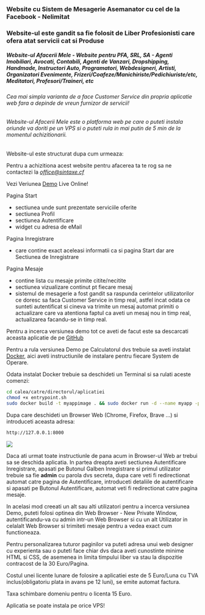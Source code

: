 ### Website cu Sistem de Mesagerie Asemanator cu cel de la Facebook - Nelimitat
### Website-ul este gandit sa fie folosit de Liber Profesionisti care ofera atat servicii cat si Produse
##### Website-ul Afacerii Mele - Website pentru PFA, SRL, SA - Agenti Imobiliari, Avocati, Contabili, Agenti de Vanzari, Dropshipping, Handmade, Instructori Auto, Programatori, Webdesigneri, Artisti, Organizatori Evenimente, Frizeri/Coafeze/Manichiriste/Pedichiuriste/etc, Meditatori, Profesori/Traineri, etc
###### Cea mai simpla varianta de a face Customer Service din propria aplicatie web fara a depinde de vreun furnizor de servicii!
###### Website-ul Afacerii Mele este o platforma web pe care o puteti instala oriunde va doriti pe un VPS si o puteti rula in mai putin de 5 min de la momentul achizitionarii.
Website-ul este structurat dupa cum urmeaza:

Pentru a achizitiona acest website pentru afacerea ta te rog sa ne contactezi la *office@sintaxe.cf*

Vezi Veriunea [Demo](https://sintaxe.cf/) Live Online!

Pagina Start
- sectiunea unde sunt prezentate serviciile oferite
- sectiunea Profil
- sectiunea Autentificare
- widget cu adresa de eMail

Pagina Inregistrare
- care contine exact aceleasi informatii ca si pagina Start dar are Sectiunea de Inregistrare

Pagina Mesaje
- contine lista cu mesaje primite citite/necitite
- sectiunea vizualizare continut pt fiecare mesaj
- sistemul de mesagerie a fost gandit sa raspunda cerintelor utilizatorilor ce doresc sa faca Customer Service in timp real, astfel incat odata ce sunteti autentificat si cineva va trimite un mesaj automat primiti o actualizare care va atentiona faptul ca aveti un mesaj nou in timp real, actualizarea facandu-se in timp real.

Pentru a incerca versiunea demo tot ce aveti de facut este sa descarcati aceasta aplicatie de pe [GitHub](https://github.com/theopensu/)

Pentru a rula versiunea Demo pe Calculatorul dvs trebuie sa aveti instalat [Docker](https://docs.docker.com/engine/install/), aici aveti instructiunile de instalare pentru fiecare System de Operare.

Odata instalat Docker trebuie sa deschideti un Terminal si sa rulati aceste comenzi:


```sh
cd calea/catre/directorul/aplicatiei
chmod +x entrypoint.sh
sudo docker build -t myappimage . && sudo docker run -d --name myapp -p 8000:8000 myappimage
```


Dupa care deschideti un Browser Web (Chrome, Firefox, Brave ...) si introduceti aceasta adresa:

```sh
http://127.0.0.1:8000
```
![](demo.gif)

Daca ati urmat toate instructiunle de pana acum in Browser-ul Web ar trebui sa se deschida aplicatia. In partea dreapta aveti sectiunea Autentificare Inregistrare, apasati pe Butonul Galben Inregistrare si primul utilizator trebuie sa fie **admin** cu parola dvs secreta, dupa care veti fi redirectionat automat catre pagina de Autentificare, introduceti detaliile de autentificare si apasati pe Butonul Autentificare, automat veti fi redirectionat catre pagina mesaje.

In acelasi mod creeati un alt sau alti utilizatori pentru a incerca versiunea Demo, puteti folosi optinea din Web Browser - New Private Window, autentificandu-va cu admin intr-un Web Browser si cu un alt Utilizator in celalalt Web Browser si trimiteti mesaje pentru a vedea exact cum functioneaza.

Pentru personalizarea tuturor paginilor va puteti adresa unui web designer cu experienta sau o puteti face chiar dvs daca aveti cunostinte minime HTML si CSS, de asemenea in limita timpului liber va stau la dispozitie contracost de la 30 Euro/Pagina.

Costul unei licente lunare de folosire a aplicatiei este de 5 Euro/Luna cu TVA inclus(obligatoriu plata in avans pe 12 luni), se emite automat factura.

Taxa schimbare domeniu pentru o licenta 15 Euro.

Aplicatia se poate instala pe orice VPS!
